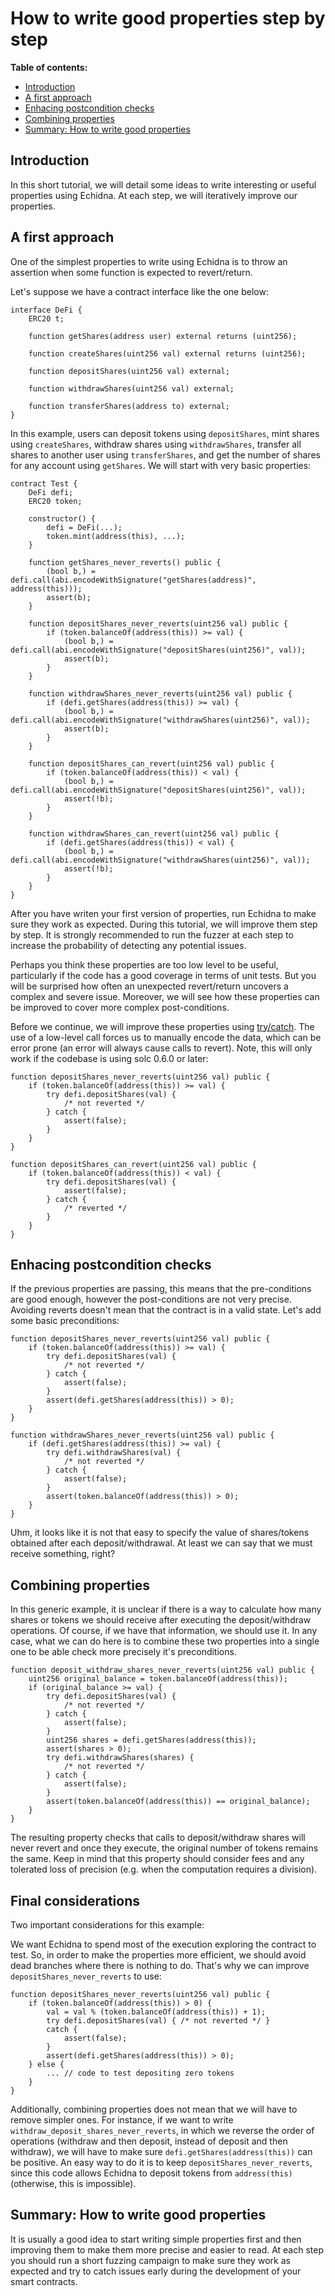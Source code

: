 # How to write good properties step by step

**Table of contents:**

- [Introduction](#introduction)
- [A first approach](#a-first-approach)
- [Enhacing postcondition checks](#enhacing-postcondition-checks)
- [Combining properties](#combining-properties)
- [Summary: How to write good properties](#summary-how-to-write-good-properties)

## Introduction

In this short tutorial, we will detail some ideas to write interesting or useful properties using Echidna. At each step, we will iteratively improve our properties.

## A first approach

One of the simplest properties to write using Echidna is to throw an assertion when some function is expected to revert/return.

Let's suppose we have a contract interface like the one below:

```solidity
interface DeFi {
    ERC20 t;

    function getShares(address user) external returns (uint256);

    function createShares(uint256 val) external returns (uint256);

    function depositShares(uint256 val) external;

    function withdrawShares(uint256 val) external;

    function transferShares(address to) external;
}
```

In this example, users can deposit tokens using `depositShares`, mint shares using `createShares`, withdraw shares using `withdrawShares`, transfer all shares to another user using `transferShares`, and get the number of shares for any account using `getShares`. We will start with very basic properties:

```solidity
contract Test {
    DeFi defi;
    ERC20 token;

    constructor() {
        defi = DeFi(...);
        token.mint(address(this), ...);
    }

    function getShares_never_reverts() public {
        (bool b,) = defi.call(abi.encodeWithSignature("getShares(address)", address(this)));
        assert(b);
    }

    function depositShares_never_reverts(uint256 val) public {
        if (token.balanceOf(address(this)) >= val) {
            (bool b,) = defi.call(abi.encodeWithSignature("depositShares(uint256)", val));
            assert(b);
        }
    }

    function withdrawShares_never_reverts(uint256 val) public {
        if (defi.getShares(address(this)) >= val) {
            (bool b,) = defi.call(abi.encodeWithSignature("withdrawShares(uint256)", val));
            assert(b);
        }
    }

    function depositShares_can_revert(uint256 val) public {
        if (token.balanceOf(address(this)) < val) {
            (bool b,) = defi.call(abi.encodeWithSignature("depositShares(uint256)", val));
            assert(!b);
        }
    }

    function withdrawShares_can_revert(uint256 val) public {
        if (defi.getShares(address(this)) < val) {
            (bool b,) = defi.call(abi.encodeWithSignature("withdrawShares(uint256)", val));
            assert(!b);
        }
    }
}

```

After you have writen your first version of properties, run Echidna to make sure they work as expected. During this tutorial, we will improve them step by step. It is strongly recommended to run the fuzzer at each step to increase the probability of detecting any potential issues.

Perhaps you think these properties are too low level to be useful, particularly if the code has a good coverage in terms of unit tests.
But you will be surprised how often an unexpected revert/return uncovers a complex and severe issue. Moreover, we will see how these properties can be improved to cover more complex post-conditions.

Before we continue, we will improve these properties using [try/catch](https://docs.soliditylang.org/en/v0.6.0/control-structures.html#try-catch). The use of a low-level call forces us to manually encode the data, which can be error prone (an error will always cause calls to revert). Note, this will only work if the codebase is using solc 0.6.0 or later:

```solidity
function depositShares_never_reverts(uint256 val) public {
    if (token.balanceOf(address(this)) >= val) {
        try defi.depositShares(val) {
            /* not reverted */
        } catch {
            assert(false);
        }
    }
}

function depositShares_can_revert(uint256 val) public {
    if (token.balanceOf(address(this)) < val) {
        try defi.depositShares(val) {
            assert(false);
        } catch {
            /* reverted */
        }
    }
}
```

## Enhacing postcondition checks

If the previous properties are passing, this means that the pre-conditions are good enough, however the post-conditions are not very precise.
Avoiding reverts doesn't mean that the contract is in a valid state. Let's add some basic preconditions:

```solidity
function depositShares_never_reverts(uint256 val) public {
    if (token.balanceOf(address(this)) >= val) {
        try defi.depositShares(val) {
            /* not reverted */
        } catch {
            assert(false);
        }
        assert(defi.getShares(address(this)) > 0);
    }
}

function withdrawShares_never_reverts(uint256 val) public {
    if (defi.getShares(address(this)) >= val) {
        try defi.withdrawShares(val) {
            /* not reverted */
        } catch {
            assert(false);
        }
        assert(token.balanceOf(address(this)) > 0);
    }
}
```

Uhm, it looks like it is not that easy to specify the value of shares/tokens obtained after each deposit/withdrawal. At least we can say that we must receive something, right?

## Combining properties

In this generic example, it is unclear if there is a way to calculate how many shares or tokens we should receive after executing the deposit/withdraw operations. Of course, if we have that information, we should use it. In any case, what we can do here is to combine these two properties into a single one to be able check more precisely it's preconditions.

```solidity
function deposit_withdraw_shares_never_reverts(uint256 val) public {
    uint256 original_balance = token.balanceOf(address(this));
    if (original_balance >= val) {
        try defi.depositShares(val) {
            /* not reverted */
        } catch {
            assert(false);
        }
        uint256 shares = defi.getShares(address(this));
        assert(shares > 0);
        try defi.withdrawShares(shares) {
            /* not reverted */
        } catch {
            assert(false);
        }
        assert(token.balanceOf(address(this)) == original_balance);
    }
}
```

The resulting property checks that calls to deposit/withdraw shares will never revert and once they execute, the original number of tokens remains the same. Keep in mind that this property should consider fees and any tolerated loss of precision (e.g. when the computation requires a division).

## Final considerations

Two important considerations for this example:

We want Echidna to spend most of the execution exploring the contract to test. So, in order to make the properties more efficient, we should avoid dead branches where there is nothing to do. That's why we can improve `depositShares_never_reverts` to use:

```solidity
function depositShares_never_reverts(uint256 val) public {
    if (token.balanceOf(address(this)) > 0) {
        val = val % (token.balanceOf(address(this)) + 1);
        try defi.depositShares(val) { /* not reverted */ }
        catch {
            assert(false);
        }
        assert(defi.getShares(address(this)) > 0);
    } else {
        ... // code to test depositing zero tokens
    }
}
```

Additionally, combining properties does not mean that we will have to remove simpler ones. For instance, if we want to write `withdraw_deposit_shares_never_reverts`, in which we reverse the order of operations (withdraw and then deposit, instead of deposit and then withdraw), we will have to make sure `defi.getShares(address(this))` can be positive. An easy way to do it is to keep `depositShares_never_reverts`, since this code allows Echidna to deposit tokens from `address(this)` (otherwise, this is impossible).

## Summary: How to write good properties

It is usually a good idea to start writing simple properties first and then improving them to make them more precise and easier to read. At each step you should run a short fuzzing campaign to make sure they work as expected and try to catch issues early during the development of your smart contracts.
